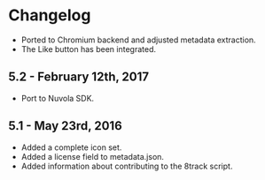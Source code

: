 Changelog
=========

 * Ported to Chromium backend and adjusted metadata extraction.
 * The Like button has been integrated.

5.2 - February 12th, 2017
-------------------------

  * Port to Nuvola SDK.

5.1 - May 23rd, 2016
--------------------

  * Added a complete icon set.
  * Added a license field to metadata.json.
  * Added information about contributing to the 8track script.
